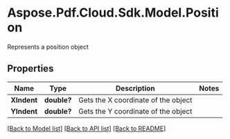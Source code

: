 ﻿# Aspose.Pdf.Cloud.Sdk.Model.Position
Represents a position object

## Properties

Name | Type | Description | Notes
------------ | ------------- | ------------- | -------------
**XIndent** | **double?** | Gets the X coordinate of the object | 
**YIndent** | **double?** | Gets the Y coordinate of the object | 

[[Back to Model list]](../README.md#documentation-for-models) [[Back to API list]](../README.md#documentation-for-api-endpoints) [[Back to README]](../README.md)


